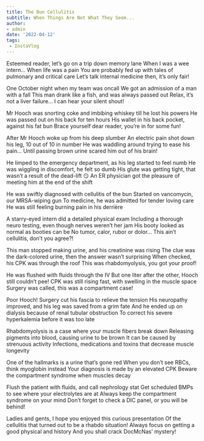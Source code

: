 ```yaml
---
title: The Bun Cellulitis 
subtitle: When Things Are Not What They Seem...
author:
- admin 
date: '2022-04-12'
tags: 
 - InstaVlog
---
```


Esteemed reader, let’s go on a trip down memory lane 
When I was a wee intern... When life was a pain 
You are probably fed up with tales of pulmonary and critical care 
Let’s talk internal medicine then, it’s only fair!

One October night when my team was oncall
We got an admission of a man with a fall
This man drank like a fish, and was always passed out 
Relax, it’s not a liver failure... I can hear your silent shout! 

Mr Hooch was snorting coke and imbibing whiskey till he lost his powers
He was passed out on his back for ten hours 
His wallet in his back pocket, against his fat bun
Brace yourself dear reader, you’re in for some fun! 

After Mr Hooch woke up from his deep slumber 
An electric pain shot down his leg, 10 out of 10 in number 
He was waddling around trying to ease his pain...
Until passing brown urine scared him out of his brain!

He limped to the emergency department, as his leg started to feel numb 
He was wiggling in discomfort, he felt so dumb 
His glute was getting tight, that wasn’t a result of the dead-lift 😏
An ER physician got the pleasure of meeting him at the end of the shift

He was swiftly diagnosed with cellulitis of the bun 
Started on vancomycin, our MRSA-wiping gun
To medicine, he was admitted for tender loving care 
He was still feeling burning pain in his derrière

A starry-eyed intern did a detailed physical exam
Including a thorough neuro testing, even though nerves weren’t her jam
His booty looked as normal as booties can be
No tumor, calor, rubor or dolor... This ain’t cellulitis, don’t you agree?! 

This man stopped making urine, and his creatinine was rising 
The clue was the dark-colored urine, then the answer wasn’t surprising 
When checked, his CPK was through the roof
This was rhabdomyolysis, you got your proof!

He was flushed with fluids through the IV
But one liter after the other, Hooch still couldn’t pee!
CPK was still rising fast, with swelling in the muscle space 
Surgery was called, this was a compartment case!

Poor Hooch! Surgery cut his fascia to relieve the tension 
His neuropathy improved, and his leg was saved from a grim fate 
And he ended up on dialysis because of renal tubular obstruction 
To correct his severe hyperkalemia before it was too late   

Rhabdomyolysis is a case where your muscle fibers break down 
Releasing pigments into blood, causing urine to be brown 
It can be caused by strenuous activity 
Infections, medications and toxins that decrease muscle longevity 

One of the hallmarks is a urine that’s gone red
When you don’t see RBCs, think myoglobin instead 
Your diagnosis is made by an elevated CPK
Beware the compartment syndrome when muscles decay 

Flush the patient with fluids, and call nephrology stat 
Get scheduled BMPs to see where your electrolytes are at 
Always keep the compartment syndrome on your mind 
Don’t forget to check a DIC panel, or you will be behind! 

Ladies and gents, I hope you enjoyed this curious presentation
Of the cellulitis that turned out to be a rhabdo situation!
Always focus on getting a good physical and history 
And you shall crack DocMcNas’ mystery!

